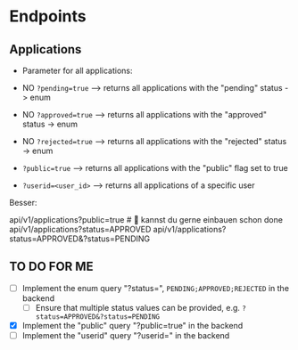 # Endpoints

## Applications

- Parameter for all applications:

- NO `?pending=true` --> returns all applications with the "pending" status -> enum
- NO `?approved=true` --> returns all applications with the "approved" status -> enum
- NO `?rejected=true` --> returns all applications with the "rejected" status -> enum
- `?public=true` --> returns all applications with the "public" flag set to true
- `?userid=<user_id>` --> returns all applications of a specific user

Besser:

api/v1/applications?public=true # 🚀 kannst du gerne einbauen schon done
    api/v1/applications?status=APPROVED
    api/v1/applications?status=APPROVED&?status=PENDING


## TO DO FOR ME

- [ ] Implement the enum query "?status=", `PENDING;APPROVED;REJECTED` in the backend
  - [ ] Ensure that multiple status values can be provided, e.g. `?status=APPROVED&?status=PENDING`
- [x] Implement the "public" query "?public=true" in the backend
- [ ] Implement the "userid" query "?userid=" in the backend